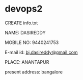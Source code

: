 # devops2

CREATE info.txt

NAME: DASIREDDY

MOBILE NO: 9440241753

E-mail id: bj.dasireddy@gmail.com

PLACE: ANANTAPUR

present address: bangalore
